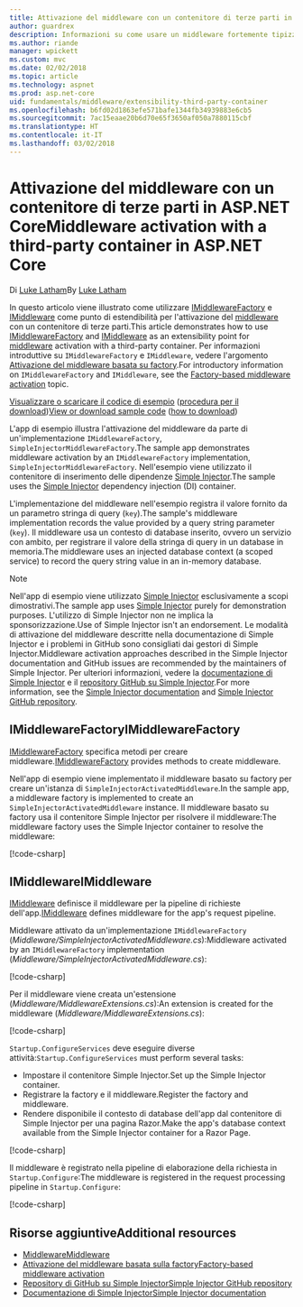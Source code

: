 ```yaml
---
title: Attivazione del middleware con un contenitore di terze parti in ASP.NET Core
author: guardrex
description: Informazioni su come usare un middleware fortemente tipizzato con un'attivazione basata su factory e un contenitore di terze parti in ASP.NET Core.
ms.author: riande
manager: wpickett
ms.custom: mvc
ms.date: 02/02/2018
ms.topic: article
ms.technology: aspnet
ms.prod: asp.net-core
uid: fundamentals/middleware/extensibility-third-party-container
ms.openlocfilehash: b6fd02d1863efe571bafe1344fb34939883e6cb5
ms.sourcegitcommit: 7ac15eaae20b6d70e65f3650af050a7880115cbf
ms.translationtype: HT
ms.contentlocale: it-IT
ms.lasthandoff: 03/02/2018
---
```

# <a name="middleware-activation-with-a-third-party-container-in-aspnet-core"></a><span data-ttu-id="8635c-103">Attivazione del middleware con un contenitore di terze parti in ASP.NET Core</span><span class="sxs-lookup"><span data-stu-id="8635c-103">Middleware activation with a third-party container in ASP.NET Core</span></span>

<span data-ttu-id="8635c-104">Di [Luke Latham](https://github.com/guardrex)</span><span class="sxs-lookup"><span data-stu-id="8635c-104">By [Luke Latham](https://github.com/guardrex)</span></span>

<span data-ttu-id="8635c-105">In questo articolo viene illustrato come utilizzare [IMiddlewareFactory](/dotnet/api/microsoft.aspnetcore.http.imiddlewarefactory) e [IMiddleware](/dotnet/api/microsoft.aspnetcore.http.imiddleware) come punto di estendibilità per l'attivazione del [middleware](xref:fundamentals/middleware/index) con un contenitore di terze parti.</span><span class="sxs-lookup"><span data-stu-id="8635c-105">This article demonstrates how to use [IMiddlewareFactory](/dotnet/api/microsoft.aspnetcore.http.imiddlewarefactory) and [IMiddleware](/dotnet/api/microsoft.aspnetcore.http.imiddleware) as an extensibility point for [middleware](xref:fundamentals/middleware/index) activation with a third-party container.</span></span> <span data-ttu-id="8635c-106">Per informazioni introduttive su `IMiddlewareFactory` e `IMiddleware`, vedere l'argomento [Attivazione del middleware basata su factory](xref:fundamentals/middleware/extensibility).</span><span class="sxs-lookup"><span data-stu-id="8635c-106">For introductory information on `IMiddlewareFactory` and `IMiddleware`, see the [Factory-based middleware activation](xref:fundamentals/middleware/extensibility) topic.</span></span>

<span data-ttu-id="8635c-107">[Visualizzare o scaricare il codice di esempio](https://github.com/aspnet/Docs/tree/master/aspnetcore/fundamentals/middleware/extensibility-third-party-container/sample) ([procedura per il download](xref:tutorials/index#how-to-download-a-sample))</span><span class="sxs-lookup"><span data-stu-id="8635c-107">[View or download sample code](https://github.com/aspnet/Docs/tree/master/aspnetcore/fundamentals/middleware/extensibility-third-party-container/sample) ([how to download](xref:tutorials/index#how-to-download-a-sample))</span></span>

<span data-ttu-id="8635c-108">L'app di esempio illustra l'attivazione del middleware da parte di un'implementazione `IMiddlewareFactory`, `SimpleInjectorMiddlewareFactory`.</span><span class="sxs-lookup"><span data-stu-id="8635c-108">The sample app demonstrates middleware activation by an `IMiddlewareFactory` implementation, `SimpleInjectorMiddlewareFactory`.</span></span> <span data-ttu-id="8635c-109">Nell'esempio viene utilizzato il contenitore di inserimento delle dipendenze [Simple Injector](https://simpleinjector.org).</span><span class="sxs-lookup"><span data-stu-id="8635c-109">The sample uses the [Simple Injector](https://simpleinjector.org) dependency injection (DI) container.</span></span>

<span data-ttu-id="8635c-110">L'implementazione del middleware nell'esempio registra il valore fornito da un parametro stringa di query (`key`).</span><span class="sxs-lookup"><span data-stu-id="8635c-110">The sample's middleware implementation records the value provided by a query string parameter (`key`).</span></span> <span data-ttu-id="8635c-111">Il middleware usa un contesto di database inserito, ovvero un servizio con ambito, per registrare il valore della stringa di query in un database in memoria.</span><span class="sxs-lookup"><span data-stu-id="8635c-111">The middleware uses an injected database context (a scoped service) to record the query string value in an in-memory database.</span></span>

> [!NOTE]
> <span data-ttu-id="8635c-112">Nell'app di esempio viene utilizzato [Simple Injector](https://github.com/simpleinjector/SimpleInjector) esclusivamente a scopi dimostrativi.</span><span class="sxs-lookup"><span data-stu-id="8635c-112">The sample app uses [Simple Injector](https://github.com/simpleinjector/SimpleInjector) purely for demonstration purposes.</span></span> <span data-ttu-id="8635c-113">L'utilizzo di Simple Injector non ne implica la sponsorizzazione.</span><span class="sxs-lookup"><span data-stu-id="8635c-113">Use of Simple Injector isn't an endorsement.</span></span> <span data-ttu-id="8635c-114">Le modalità di attivazione del middleware descritte nella documentazione di Simple Injector e i problemi in GitHub sono consigliati dai gestori di Simple Injector.</span><span class="sxs-lookup"><span data-stu-id="8635c-114">Middleware activation approaches described in the Simple Injector documentation and GitHub issues are recommended by the maintainers of Simple Injector.</span></span> <span data-ttu-id="8635c-115">Per ulteriori informazioni, vedere la [documentazione di Simple Injector](https://simpleinjector.readthedocs.io/en/latest/index.html) e il [repository GitHub su Simple Injector](https://github.com/simpleinjector/SimpleInjector).</span><span class="sxs-lookup"><span data-stu-id="8635c-115">For more information, see the [Simple Injector documentation](https://simpleinjector.readthedocs.io/en/latest/index.html) and [Simple Injector GitHub repository](https://github.com/simpleinjector/SimpleInjector).</span></span>

## <a name="imiddlewarefactory"></a><span data-ttu-id="8635c-116">IMiddlewareFactory</span><span class="sxs-lookup"><span data-stu-id="8635c-116">IMiddlewareFactory</span></span>

<span data-ttu-id="8635c-117">[IMiddlewareFactory](/dotnet/api/microsoft.aspnetcore.http.imiddlewarefactory) specifica metodi per creare middleware.</span><span class="sxs-lookup"><span data-stu-id="8635c-117">[IMiddlewareFactory](/dotnet/api/microsoft.aspnetcore.http.imiddlewarefactory) provides methods to create middleware.</span></span>

<span data-ttu-id="8635c-118">Nell'app di esempio viene implementato il middleware basato su factory per creare un'istanza di `SimpleInjectorActivatedMiddleware`.</span><span class="sxs-lookup"><span data-stu-id="8635c-118">In the sample app, a middleware factory is implemented to create an `SimpleInjectorActivatedMiddleware` instance.</span></span> <span data-ttu-id="8635c-119">Il middleware basato su factory usa il contenitore Simple Injector per risolvere il middleware:</span><span class="sxs-lookup"><span data-stu-id="8635c-119">The middleware factory uses the Simple Injector container to resolve the middleware:</span></span>

[!code-csharp[](extensibility-third-party-container/sample/Middleware/SimpleInjectorMiddlewareFactory.cs?name=snippet1&highlight=5-8,12)]

## <a name="imiddleware"></a><span data-ttu-id="8635c-120">IMiddleware</span><span class="sxs-lookup"><span data-stu-id="8635c-120">IMiddleware</span></span>

<span data-ttu-id="8635c-121">[IMiddleware](/dotnet/api/microsoft.aspnetcore.http.imiddleware) definisce il middleware per la pipeline di richieste dell'app.</span><span class="sxs-lookup"><span data-stu-id="8635c-121">[IMiddleware](/dotnet/api/microsoft.aspnetcore.http.imiddleware) defines middleware for the app's request pipeline.</span></span>

<span data-ttu-id="8635c-122">Middleware attivato da un'implementazione `IMiddlewareFactory` (*Middleware/SimpleInjectorActivatedMiddleware.cs*):</span><span class="sxs-lookup"><span data-stu-id="8635c-122">Middleware activated by an `IMiddlewareFactory` implementation (*Middleware/SimpleInjectorActivatedMiddleware.cs*):</span></span>

[!code-csharp[](extensibility-third-party-container/sample/Middleware/SimpleInjectorActivatedMiddleware.cs?name=snippet1)]

<span data-ttu-id="8635c-123">Per il middleware viene creata un'estensione (*Middleware/MiddlewareExtensions.cs*):</span><span class="sxs-lookup"><span data-stu-id="8635c-123">An extension is created for the middleware (*Middleware/MiddlewareExtensions.cs*):</span></span>

[!code-csharp[](extensibility-third-party-container/sample/Middleware/MiddlewareExtensions.cs?name=snippet1)]

<span data-ttu-id="8635c-124">`Startup.ConfigureServices` deve eseguire diverse attività:</span><span class="sxs-lookup"><span data-stu-id="8635c-124">`Startup.ConfigureServices` must perform several tasks:</span></span>

* <span data-ttu-id="8635c-125">Impostare il contenitore Simple Injector.</span><span class="sxs-lookup"><span data-stu-id="8635c-125">Set up the Simple Injector container.</span></span>
* <span data-ttu-id="8635c-126">Registrare la factory e il middleware.</span><span class="sxs-lookup"><span data-stu-id="8635c-126">Register the factory and middleware.</span></span>
* <span data-ttu-id="8635c-127">Rendere disponibile il contesto di database dell'app dal contenitore di Simple Injector per una pagina Razor.</span><span class="sxs-lookup"><span data-stu-id="8635c-127">Make the app's database context available from the Simple Injector container for a Razor Page.</span></span>

[!code-csharp[](extensibility-third-party-container/sample/Startup.cs?name=snippet1)]

<span data-ttu-id="8635c-128">Il middleware è registrato nella pipeline di elaborazione della richiesta in `Startup.Configure`:</span><span class="sxs-lookup"><span data-stu-id="8635c-128">The middleware is registered in the request processing pipeline in `Startup.Configure`:</span></span>

[!code-csharp[](extensibility-third-party-container/sample/Startup.cs?name=snippet2&highlight=12)]

## <a name="additional-resources"></a><span data-ttu-id="8635c-129">Risorse aggiuntive</span><span class="sxs-lookup"><span data-stu-id="8635c-129">Additional resources</span></span>

* [<span data-ttu-id="8635c-130">Middleware</span><span class="sxs-lookup"><span data-stu-id="8635c-130">Middleware</span></span>](xref:fundamentals/middleware/index)
* [<span data-ttu-id="8635c-131">Attivazione del middleware basata sulla factory</span><span class="sxs-lookup"><span data-stu-id="8635c-131">Factory-based middleware activation</span></span>](xref:fundamentals/middleware/extensibility)
* [<span data-ttu-id="8635c-132">Repository di GitHub su Simple Injector</span><span class="sxs-lookup"><span data-stu-id="8635c-132">Simple Injector GitHub repository</span></span>](https://github.com/simpleinjector/SimpleInjector)
* [<span data-ttu-id="8635c-133">Documentazione di Simple Injector</span><span class="sxs-lookup"><span data-stu-id="8635c-133">Simple Injector documentation</span></span>](https://simpleinjector.readthedocs.io/en/latest/index.html)
